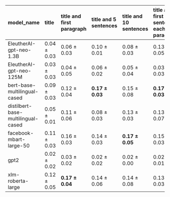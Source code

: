 | model_name                         | title           | title and first paragraph   | title and 5 sentences   | title and 10 sentences   | title and first sentence each paragraph   | raw text        |
|:-----------------------------------|:----------------|:----------------------------|:------------------------|:-------------------------|:------------------------------------------|:----------------|
| EleutherAI-gpt-neo-1.3B            | 0.04 $\pm$ 0.03 | 0.06 $\pm$ 0.03             | 0.10 $\pm$ 0.01         | 0.08 $\pm$ 0.03          | 0.13 $\pm$ 0.05                           | 0.06 $\pm$ 0.03 |
| EleutherAI-gpt-neo-125M            | 0.03 $\pm$ 0.03 | 0.04 $\pm$ 0.05             | 0.06 $\pm$ 0.02         | 0.05 $\pm$ 0.04          | 0.03 $\pm$ 0.03                           | 0.03 $\pm$ 0.05 |
| bert-base-multilingual-cased       | 0.09 $\pm$ 0.03 | 0.12 $\pm$ 0.04             | **0.17 $\pm$ 0.03**     | 0.15 $\pm$ 0.08          | **0.17 $\pm$ 0.03**                       | 0.14 $\pm$ 0.05 |
| distilbert-base-multilingual-cased | 0.05 $\pm$ 0.01 | 0.11 $\pm$ 0.06             | 0.08 $\pm$ 0.03         | 0.13 $\pm$ 0.03          | 0.13 $\pm$ 0.07                           | 0.12 $\pm$ 0.02 |
| facebook-mbart-large-50            | 0.11 $\pm$ 0.03 | 0.16 $\pm$ 0.03             | 0.14 $\pm$ 0.03         | **0.17 $\pm$ 0.05**      | 0.15 $\pm$ 0.03                           | 0.13 $\pm$ 0.03 |
| gpt2                               | 0.02 $\pm$ 0.02 | 0.03 $\pm$ 0.02             | 0.02 $\pm$ 0.02         | 0.02 $\pm$ 0.00          | 0.02 $\pm$ 0.01                           | 0.02 $\pm$ 0.01 |
| xlm-roberta-large                  | 0.12 $\pm$ 0.05 | **0.17 $\pm$ 0.04**         | 0.14 $\pm$ 0.06         | 0.14 $\pm$ 0.08          | 0.13 $\pm$ 0.03                           | 0.14 $\pm$ 0.06 |